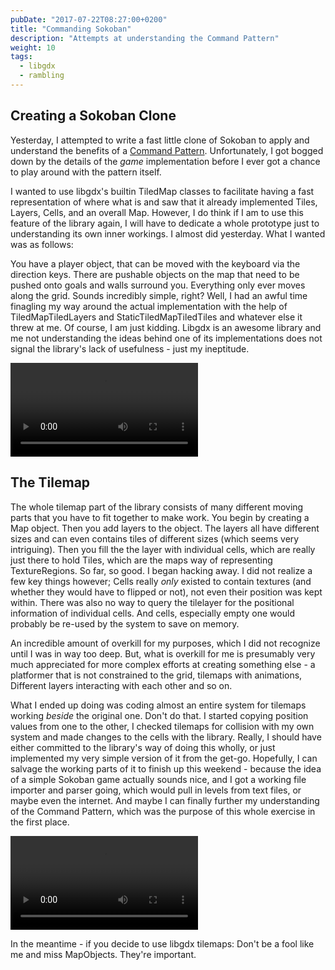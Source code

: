 ```yaml
---
pubDate: "2017-07-22T08:27:00+0200"
title: "Commanding Sokoban"
description: "Attempts at understanding the Command Pattern"
weight: 10
tags:
  - libgdx
  - rambling
---
```


[gamepcommand]: (http://gameprogrammingpatterns.com/command.html)

## Creating a Sokoban Clone

Yesterday, I attempted to write a fast little clone of Sokoban to apply and
understand the benefits of a [Command Pattern][gamepcommand]. Unfortunately, I
got bogged down by the details of the _game_ implementation before I ever got a
chance to play around with the pattern itself.

I wanted to use libgdx's builtin TiledMap classes to facilitate having a fast
representation of where what is and saw that it already implemented Tiles,
Layers, Cells, and an overall Map. However, I do think if I am to use this
feature of the library again, I will have to dedicate a whole prototype just to
understanding its own inner workings. I almost did yesterday. What I wanted was
as follows:

You have a player object, that can be moved with the keyboard via the direction
keys. There are pushable objects on the map that need to be pushed onto goals
and walls surround you. Everything only ever moves along the grid. Sounds
incredibly simple, right? Well, I had an awful time finagling my way around the
actual implementation with the help of TiledMapTiledLayers and
StaticTiledMapTiledTiles and whatever else it threw at me. Of course, I am just
kidding. Libgdx is an awesome library and me not understanding the ideas behind
one of its implementations does not signal the library's lack of usefulness -
just my ineptitude.

<video src="2017-07-22/Sokomand-2017-07-22_15.01.06.mp4" type="video/mp4" loop controls autoplay>
</video>

## The Tilemap

The whole tilemap part of the library consists of many different moving parts
that you have to fit together to make work. You begin by creating a Map object.
Then you add layers to the object. The layers all have different sizes and can
even contains tiles of different sizes (which seems very intriguing). Then you
fill the the layer with individual cells, which are really just there to hold
Tiles, which are the maps way of representing TextureRegions. So far, so good. I
began hacking away. I did not realize a few key things however; Cells really
_only_ existed to contain textures (and whether they would have to flipped or
not), not even their position was kept within. There was also no way to query
the tilelayer for the positional information of individual cells. And cells,
especially empty one would probably be re-used by the system to save on memory.

An incredible amount of overkill for my purposes, which I did not recognize
until I was in way too deep. But, what is overkill for me is presumably very
much appreciated for more complex efforts at creating something else - a
platformer that is not constrained to the grid, tilemaps with animations,
Different layers interacting with each other and so on.

What I ended up doing was coding almost an entire system for tilemaps working
_beside_ the original one. Don't do that. I started copying position values from
one to the other, I checked tilemaps for collision with my own system and made
changes to the cells with the library. Really, I should have either committed to
the library's way of doing this wholly, or just implemented my very simple
version of it from the get-go. Hopefully, I can salvage the working parts of it
to finish up this weekend - because the idea of a simple Sokoban game actually
sounds nice, and I got a working file importer and parser going, which would
pull in levels from text files, or maybe even the internet. And maybe I can
finally further my understanding of the Command Pattern, which was the purpose
of this whole exercise in the first place.

<video src="2017-07-22/Sokomand-2017-07-22_15.02.17.mp4" type="video/mp4" loop controls autoplay>
</video>

In the meantime - if you decide to use libgdx tilemaps: Don't be a fool like me
and miss MapObjects. They're important.

